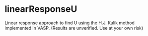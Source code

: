 # linearResponseU
Linear response approach to find U using the H.J. Kulik method implemented in VASP. (Results are unverified. Use at your own risk)
